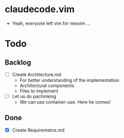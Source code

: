 # claudecode.vim
- Yeah, everyone left vim for neovim ...

# Todo
## Backlog
- [ ] Create Architecture.md
    - For better understanding of the implementation
    - Architectural components
    - Files to implement
- [ ] Let us do pachinking
    - We can use container-use. Here he comes!

## Done
- [x] Create Requiremetns.md
